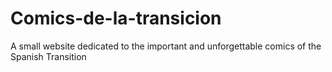 # Comics-de-la-transicion
A small website dedicated to the important and unforgettable comics of the Spanish Transition 
